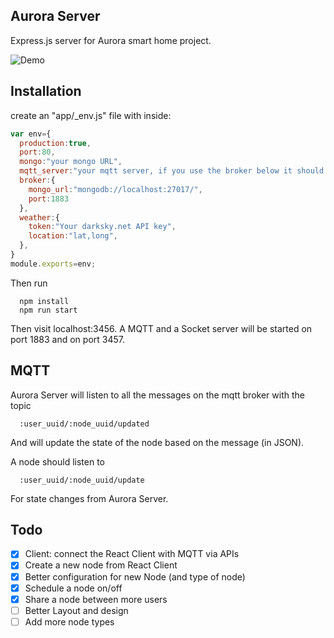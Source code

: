 
## Aurora Server
Express.js server for Aurora smart home project.

![Demo](https://media.giphy.com/media/3oKIPbX1KVk64Rgbx6/giphy.gif)


## Installation

create an "app/_env.js" file with inside:

```javascript
var env={
  production:true,
  port:80,
  mongo:"your mongo URL",
  mqtt_server:"your mqtt server, if you use the broker below it should be mqtt://localhost:1883",
  broker:{
    mongo_url:"mongodb://localhost:27017/",
    port:1883
  },
  weather:{
    token:"Your darksky.net API key",
    location:"lat,long",
  },
}
module.exports=env;
```

Then run

```
  npm install
  npm run start
```

Then visit localhost:3456. A MQTT and a Socket server will be started on port 1883 and on port 3457.

## MQTT

Aurora Server will listen to all the messages on the mqtt broker with the topic

```
  :user_uuid/:node_uuid/updated
```

And will update the state of the node based on the message (in JSON).

A node should listen to

```
  :user_uuid/:node_uuid/update
```

For state changes from Aurora Server.

## Todo
- [x] Client: connect the React Client with MQTT via APIs
- [x] Create a new node from React Client
- [x] Better configuration for new Node (and type of node)
- [x] Schedule a node on/off 
- [x] Share a node between more users
- [ ] Better Layout and design
- [ ] Add more node types